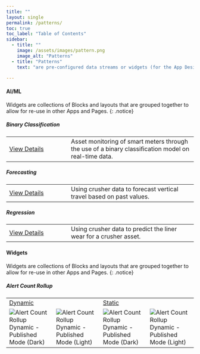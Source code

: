 ```yaml
---
title: ""
layout: single
permalink: /patterns/
toc: true
toc_label: "Table of Contents"
sidebar:
  - title: ""
    image: /assets/images/pattern.png
    image_alt: "Patterns"
  - title: "Patterns"
    text: "are pre-configured data streams or widgets (for the App Designer) that can be imported into as building blocks for your applications."

---
```

#### AI/ML
Widgets are collections of Blocks and layouts that are grouped together to allow for re-use in other Apps and Pages.
{: .notice}

##### Binary Classification
<table><tr><td width="150px"><a href="Asset-Monitoring-Binary-Classification">View Details</a></td><td>Asset monitoring of smart meters through the use of a binary classification model on real-time data.</td></tr></table>

##### Forecasting
<table><tr><td width="150px"><a href="Vertical-Travel-Forecasting">View Details</a></td><td>Using crusher data to forecast vertical travel based on past values.</td></tr></table>

##### Regression
<table><tr><td width="150px"><a href="Liner-Wear-Prediction-Regression">View Details</a></td><td>Using crusher data to predict the liner wear for a crusher asset.</td></tr></table>

#### Widgets
Widgets are collections of Blocks and layouts that are grouped together to allow for re-use in other Apps and Pages.
{: .notice}

##### Alert Count Rollup
<table>
  <tr>
    <td colspan="2"><a href="WidgetAlertCountRollupDynamic">Dynamic</a></td>
    <td colspan="2"><a href="WidgetAlertCountRollupStatic">Static</a></td>
  </tr>
  <tr>
    <td><img src="{{ site.url }}/assets/images/Patterns/Widgets/AlertCountRollupDynamic/DarkTheme/AlertCountRollupDynamicPublishedMode.png" alt="Alert Count Rollup Dynamic - Published Mode (Dark)"/></td>
    <td><img src="{{ site.url }}/assets/images/Patterns/Widgets/AlertCountRollupDynamic/LightTheme/AlertCountRollupDynamicPublishedMode.png" alt="Alert Count Rollup Dynamic - Published Mode (Light)"/></td>
    <td><img src="{{ site.url }}/assets/images/Patterns/Widgets/AlertCountRollupDynamic/DarkTheme/AlertCountRollupDynamicPublishedMode.png" alt="Alert Count Rollup Dynamic - Published Mode (Dark)"/></td>
    <td><img src="{{ site.url }}/assets/images/Patterns/Widgets/AlertCountRollupDynamic/LightTheme/AlertCountRollupDynamicPublishedMode.png" alt="Alert Count Rollup Dynamic - Published Mode (Light)"/></td>
</tr>
</table>  